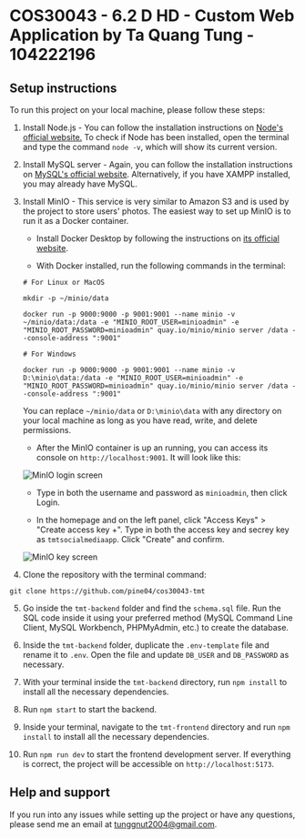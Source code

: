# COS30043 - 6.2 D HD - Custom Web Application by Ta Quang Tung - 104222196

## Setup instructions

To run this project on your local machine, please follow these steps:

1. Install Node.js - You can follow the installation instructions on [Node's official website.](https://nodejs.org/en/download/package-manager) To check if Node has been installed, open the terminal and type the command `node -v`, which will show its current version.

2. Install MySQL server - Again, you can follow the installation instructions on [MySQL's official website](https://dev.mysql.com/downloads/mysql/). Alternatively, if you have XAMPP installed, you may already have MySQL.

3. Install MinIO - This service is very similar to Amazon S3 and is used by the project to store users' photos. The easiest way to set up MinIO is to run it as a Docker container.

    - Install Docker Desktop by following the instructions on [its official website](https://www.docker.com/products/docker-desktop/).

    - With Docker installed, run the following commands in the terminal:

    ```
    # For Linux or MacOS

    mkdir -p ~/minio/data

    docker run -p 9000:9000 -p 9001:9001 --name minio -v ~/minio/data:/data -e "MINIO_ROOT_USER=minioadmin" -e "MINIO_ROOT_PASSWORD=minioadmin" quay.io/minio/minio server /data --console-address ":9001"
    ```

    ```
    # For Windows

    docker run -p 9000:9000 -p 9001:9001 --name minio -v D:\minio\data:/data -e "MINIO_ROOT_USER=minioadmin" -e "MINIO_ROOT_PASSWORD=minioadmin" quay.io/minio/minio server /data --console-address ":9001"
    ```

    You can replace `~/minio/data` or `D:\minio\data` with any directory on your local machine as long as you have read, write, and delete permissions.

    - After the MinIO container is up an running, you can access its console on `http://localhost:9001`. It will look like this:

    ![MinIO login screen](/minio_login.png)

    - Type in both the username and password as `minioadmin`, then click Login.

    - In the homepage and on the left panel, click "Access Keys" > "Create access key +". Type in both the access key and secrey key as `tmtsocialmediaapp`. Click "Create" and confirm.

    ![MinIO key screen](/minio_keys.png)

4. Clone the repository with the terminal command:

```
git clone https://github.com/pine04/cos30043-tmt
```

5. Go inside the `tmt-backend` folder and find the `schema.sql` file. Run the SQL code inside it using your preferred method (MySQL Command Line Client, MySQL Workbench, PHPMyAdmin, etc.) to create the database.

6. Inside the `tmt-backend` folder, duplicate the `.env-template` file and rename it to `.env`. Open the file and update `DB_USER` and `DB_PASSWORD` as necessary.

7. With your terminal inside the `tmt-backend` directory, run `npm install` to install all the necessary dependencies.

8. Run `npm start` to start the backend.

9. Inside your terminal, navigate to the `tmt-frontend` directory and run `npm install` to install all the necessary dependencies.

10. Run `npm run dev` to start the frontend development server. If everything is correct, the project will be accessible on `http://localhost:5173`.

## Help and support

If you run into any issues while setting up the project or have any questions, please send me an email at tunggnut2004@gmail.com.